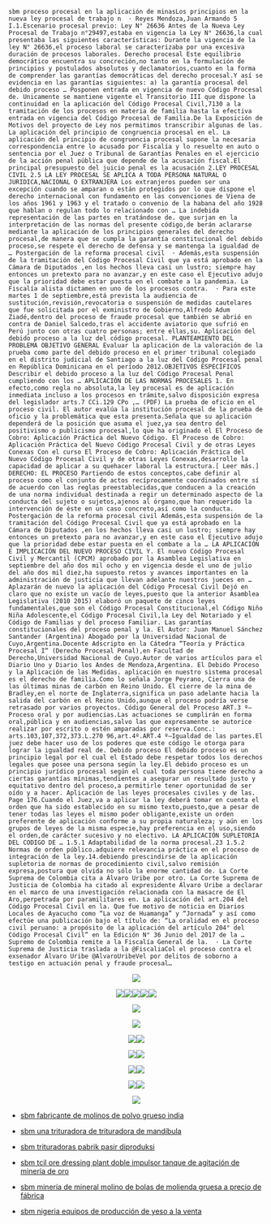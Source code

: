
```
sbm proceso procesal en la aplicación de minasLos principios en la nueva ley procesal de trabajo n  · Reyes Mendoza,Juan Armando 5 I.1.Escenario procesal previo: Ley N° 26636 Antes de la Nueva Ley Procesal de Trabajo n°29497,estaba en vigencia la Ley N° 26636,la cual presentaba las siguientes características: Durante la vigencia de la ley N° 26636,el proceso laboral se caracterizaba por una excesiva duración de procesos laborales. Derecho procesal Este equilibrio democrático encuentra su concreción,no tanto en la formulación de principios y postulados absolutos y declamatorios,cuanto en la forma de comprender las garantías democráticas del derecho procesal.Y así se evidencia en las garantías siguientes: a) la garantía procesal del debido proceso … Posponen entrada en vigencia de nuevo Código Procesal de. Unicamente se mantiene vigente el Transitorio III que dispone la continuidad en la aplicación del Código Procesal Civil,7130 a la tramitación de los procesos en materia de familia hasta la efectiva entrada en vigencia del Código Procesal de Familia.De la Exposición de Motivos del proyecto de Ley nos permitimos transcribir algunas de las. La aplicación del principio de congruencia procesal en el. La aplicación del principio de congruencia procesal supone la necesaria correspondencia entre lo acusado por Fiscalía y lo resuelto en auto o sentencia por el Juez o Tribunal de Garantías Penales en el ejercicio de la acción penal pública que depende de la acusación fiscal.El principal presupuesto del juicio penal es la acusación 2.LEY PROCESAL CIVIL 2.5 LA LEY PROCESAL SE APLICA A TODA PERSONA NATURAL O JURIDICA,NACIONAL O EXTRANJERA Los extranjeros pueden ser una excepción cuando se amparan o están protegidos por lo que dispone el derecho internacional con fundamento en las convenciones de Viena de los años 1961 y 1963 y el tratado o convenio de la habana del año 1928 que hablan o regulan todo lo relacionado con … La indebida representación de las partes en tratándose de. que surjan en la interpretación de las normas del presente código,de berán aclararse mediante la aplicación de los principios generales del derecho procesal,de manera que se cumpla la garantía constitucional del debido proceso,se respete el derecho de defensa y se mantenga la igualdad de … Postergación de la reforma procesal civil  · Además,esta suspensión de la tramitación del Código Procesal Civil que ya está aprobado en la Cámara de Diputados ,en los hechos lleva casi un lustro; siempre hay entonces un pretexto para no avanzar,y en este caso el Ejecutivo adujo que la prioridad debe estar puesta en el combate a la pandemia. La Fiscalía alista dictamen en uno de los procesos contra.  · Para este martes 1 de septiembre,está prevista la audiencia de sustitución,revisión,revocatoria o suspensión de medidas cautelares que fue solicitada por el exministro de Gobierno,Alfredo Adum Ziadé,dentro del proceso de fraude procesal que también se abrió en contra de Daniel Salcedo,tras el accidente aviatorio que sufrió en Perú junto con otras cuatro personas; entre ellas,su. Aplicación del debido proceso a la luz del código procesal. PLANTEAMIENTO DEL PROBLEMA OBJETIVO GENERAL Evaluar la aplicación de la valoración de la prueba como parte del debido proceso en el primer tribunal colegiado en el distrito judicial de Santiago a la luz del Código Procesal penal en República Dominicana en el período 2012.OBJETIVOS ESPECÍFICOS Describir el debido proceso a la luz del Código Procesal Penal cumpliendo con los … APLICACIÓN DE LAS NORMAS PROCESALES 1. En efecto,como regla no absoluta,la ley procesal es de aplicación inmediata incluso a los procesos en trámite,salvo disposición expresa del legislador arts.7 CCi.129 CPo ,… (PDF) La prueba de oficio en el proceso civil. El autor evalúa la institución procesal de la prueba de oficio y la problemática que esta presenta.Señala que su aplicación dependerá de la posición que asuma el juez,ya sea dentro del positivismo o publicismo procesal,lo que ha originado el El Proceso de Cobro: Aplicación Práctica del Nuevo Código. El Proceso de Cobro: Aplicación Práctica del Nuevo Código Procesal Civil y de otras Leyes Conexas Con el curso El Proceso de Cobro: Aplicación Práctica del Nuevo Código Procesal Civil y de otras Leyes Conexas,desarrolle la capacidad de aplicar a su quehacer laboral la estructura.[ Leer más.] DERECHO: EL PROCESO Partiendo de estos conceptos,cabe definir al proceso como el conjunto de actos recíprocamente coordinados entre sí de acuerdo con las reglas preestablecidas,que conducen a la creación de una norma individual destinada a regir un determinado aspecto de la conducta del sujeto o sujetos,ajenos al órgano,que han requerido la intervención de éste en un caso concreto,así como la conducta. Postergación de la reforma procesal civil Además,esta suspensión de la tramitación del Código Procesal Civil que ya está aprobado en la Cámara de Diputados ,en los hechos lleva casi un lustro; siempre hay entonces un pretexto para no avanzar,y en este caso el Ejecutivo adujo que la prioridad debe estar puesta en el combate a la … LA APLICACIÓN E IMPLICACIÓN DEL NUEVO PROCESO CIVIL Y. El nuevo Código Procesal Civil y Mercantil (CPCM) aprobado por la Asamblea Legislativa en septiembre del año dos mil ocho y en vigencia desde el uno de julio del año dos mil diez,ha supuesto retos y avances importantes en la administración de justicia que llevan adelante nuestros jueces en … Aplazarán de nuevo la aplicación del Código Procesal Civil Dejó en claro que no existe un vacío de leyes,puesto que la anterior Asamblea Legislativa (2010 2015) elaboró un paquete de cinco leyes fundamentales,que son el Código Procesal Constitucional,el Código Niño Niña Adolescente,el Código Procesal Civil,la Ley del Notariado y el Código de Familias y del proceso Familiar. Las garantías constitucionales del proceso penal y la. El Autor: Juan Manuel Sánchez Santander (Argentina) Abogado por la Universidad Nacional de Cuyo,Argentina.Docente Adscripto en la Cátedra “Teoría y Práctica Procesal I“ (Derecho Procesal Penal),en Facultad de Derecho,Universidad Nacional de Cuyo.Autor de varios artículos para el Diario Uno y Diario los Andes de Mendoza,Argentina. El Debido Proceso y la Aplicación de las Medidas. aplicación en nuestro sistema procesal es el derecho de familia.Como lo señala Jorge Peyrano, Cierra una de las últimas minas de carbón en Reino Unido. El cierre de la mina de Bradley,en el norte de Inglaterra,significa un paso adelante hacia la salida del carbón en el Reino Unido,aunque el proceso podría verse retrasado por varios proyectos. Código General del Proceso ART.3 º—Proceso oral y por audiencias.Las actuaciones se cumplirán en forma oral,pública y en audiencias,salvo las que expresamente se autorice realizar por escrito o estén amparadas por reserva.Conc.: arts.103,107,372,373.L.270 96,art.4º.ART.4 º—Igualdad de las partes.El juez debe hacer uso de los poderes que este código le otorga para lograr la igualdad real de. Debido proceso El debido proceso es un principio legal por el cual el Estado debe respetar todos los derechos legales que posee una persona según la ley.El debido proceso es un principio jurídico procesal según el cual toda persona tiene derecho a ciertas garantías mínimas,tendientes a asegurar un resultado justo y equitativo dentro del proceso,a permitirle tener oportunidad de ser oído y a hacer. Aplicación de las leyes procesales civiles y de las. Page 176.Cuando el Juez,va a aplicar la ley deberá tomar en cuenta el orden que ha sido establecido en su mismo texto,puesto,que a pesar de tener todas las leyes el mismo poder obligante,existe un orden preferente de aplicación conforme a su propia naturaleza; y aún en los grupos de leyes de la misma especie,hay preferencia en el uso,siendo el orden,de carácter sucesivo y no electivo. LA APLICACIÓN SUPLETORIA DEL CODIGO DE … 1.5.1 Adaptabilidad de la norma procesal.23 1.5.2 Normas de orden público.adquiere relevancia práctica en el proceso de integración de la ley.14.debiendo prescindirse de la aplicación supletoria de normas de procedimiento civil,salvo remisión expresa,postura que olvida no sólo la enorme cantidad de. La Corte Suprema de Colombia cita a Álvaro Uribe por otro. La Corte Suprema de Justicia de Colombia ha citado al expresidente Álvaro Uribe a declarar en el marco de una investigación relacionada con la masacre de El Aro,perpetrada por paramilitares en. La aplicación del art.204 del Código Procesal Civil en la. Que fue motivo de noticia en Diarios Locales de Ayacucho como “La voz de Huamanga” y “Jornada” y así como efectúe una publicación bajo el título de: “La oralidad en el proceso civil peruano: a propósito de la aplicación del artículo 204° del Código Procesal Civil” en la Edición N° 36 Junio del 2017 de la … Supremo de Colombia remite a la Fiscalía General de la.  · La Corte Suprema de Justicia traslada a la @FiscaliaCol el proceso contra el exsenador Álvaro Uribe @AlvaroUribeVel por delitos de soborno a testigo en actuación penal y fraude procesal… 
```

<div align="center">

<a href="https://es-crusher.shibang-china.com/github&k=sbm+proceso+procesal+en+la+aplicaci%C3%B3n+de+minas"><img src="https://static.shibang-china.com/es/crusher/logo.jpg"></a>

<a href="https://es-crusher.shibang-china.com/github&k=sbm+proceso+procesal+en+la+aplicaci%C3%B3n+de+minas"><img src="https://static.shibang-china.com/es/crusher/index.jpg"></a><a href="https://es-crusher.shibang-china.com/material.htmlgithub&k=sbm+proceso+procesal+en+la+aplicaci%C3%B3n+de+minas"><img src="https://static.shibang-china.com/es/crusher/material.jpg"></a><a href="https://es-crusher.shibang-china.com/application.htmlgithub&k=sbm+proceso+procesal+en+la+aplicaci%C3%B3n+de+minas"><img src="https://static.shibang-china.com/es/crusher/application.jpg"></a><a href="https://es-crusher.shibang-china.com/aboutus.htmlgithub&k=sbm+proceso+procesal+en+la+aplicaci%C3%B3n+de+minas"><img src="https://static.shibang-china.com/es/crusher/aboutus.jpg"></a><a href="https://es-crusher.shibang-china.com/contact.htmlgithub&k=sbm+proceso+procesal+en+la+aplicaci%C3%B3n+de+minas"><img src="https://static.shibang-china.com/es/crusher/contact.jpg"></a>

<a href="https://es-crusher.shibang-china.com/github&k=sbm+proceso+procesal+en+la+aplicaci%C3%B3n+de+minas"><img src="https://static.shibang-china.com/es/crusher/banner.jpg"></a>

<a href="https://swt.shibang-china.com/github&k=sbm+proceso+procesal+en+la+aplicaci%C3%B3n+de+minas"><img src="https://static.shibang-china.com/es/crusher/text.jpg"></a>

<a href="https://swt.shibang-china.com/github&k=sbm+proceso+procesal+en+la+aplicaci%C3%B3n+de+minas"><img src="https://static.shibang-china.com/es/crusher/chat.jpg"></a><a href="https://es-crusher.shibang-china.com/contact.htmlgithub&k=sbm+proceso+procesal+en+la+aplicaci%C3%B3n+de+minas"><img src="https://static.shibang-china.com/es/crusher/message.jpg"></a>

<a href="https://es-crusher.shibang-china.com/products/pe.htmlgithub&k=sbm+proceso+procesal+en+la+aplicaci%C3%B3n+de+minas"><img src="https://static.shibang-china.com/es/crusher/pe.jpg"></a><a href="https://es-crusher.shibang-china.com/products/pf.htmlgithub&k=sbm+proceso+procesal+en+la+aplicaci%C3%B3n+de+minas"><img src="https://static.shibang-china.com/es/crusher/pf.jpg"></a>

<a href="https://es-crusher.shibang-china.com/products/hpt.htmlgithub&k=sbm+proceso+procesal+en+la+aplicaci%C3%B3n+de+minas"><img src="https://static.shibang-china.com/es/crusher/hpt.jpg"></a><a href="https://es-crusher.shibang-china.com/products/vsi.htmlgithub&k=sbm+proceso+procesal+en+la+aplicaci%C3%B3n+de+minas"><img src="https://static.shibang-china.com/es/crusher/vsi.jpg"></a>

<a href="https://es-crusher.shibang-china.com/products/klv.htmlgithub&k=sbm+proceso+procesal+en+la+aplicaci%C3%B3n+de+minas"><img src="https://static.shibang-china.com/es/crusher/klv.jpg"></a><a href="https://es-crusher.shibang-china.com/products/portable.htmlgithub&k=sbm+proceso+procesal+en+la+aplicaci%C3%B3n+de+minas"><img src="https://static.shibang-china.com/es/crusher/portable.jpg"></a>

<a href="https://swt.shibang-china.com/github&k=sbm+proceso+procesal+en+la+aplicaci%C3%B3n+de+minas"><img src="https://static.shibang-china.com/es/crusher/case.jpg"></a>

</div>


* [sbm fabricante de molinos de polvo grueso india](sbm%20fabricante%20de%20molinos%20de%20polvo%20grueso%20india.md)

* [sbm una trituradora de trituradora de mandíbula](sbm%20una%20trituradora%20de%20trituradora%20de%20mand%C3%ADbula.md)

* [sbm trituradoras pabrik pasir diproduksi](sbm%20trituradoras%20pabrik%20pasir%20diproduksi.md)

* [sbm tcil ore dressing plant doble impulsor tanque de agitación de minería de oro](sbm%20tcil%20ore%20dressing%20plant%20doble%20impulsor%20tanque%20de%20agitaci%C3%B3n%20de%20miner%C3%ADa%20de%20oro.md)

* [sbm minería de mineral molino de bolas de molienda gruesa a precio de fábrica](sbm%20miner%C3%ADa%20de%20mineral%20molino%20de%20bolas%20de%20molienda%20gruesa%20a%20precio%20de%20f%C3%A1brica.md)

* [sbm nigeria equipos de producción de yeso a la venta](sbm%20nigeria%20equipos%20de%20producci%C3%B3n%20de%20yeso%20a%20la%20venta.md)